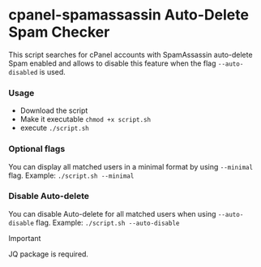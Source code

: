 # cpanel-spamassassin Auto-Delete Spam Checker
This script searches for cPanel accounts with SpamAssassin auto-delete Spam enabled and allows to disable this feature when the flag `--auto-disabled` is used.


### Usage
- Download the script
- Make it executable `chmod +x script.sh`
- execute `./script.sh`

### Optional flags
You can display all matched users in a minimal format by using `--minimal` flag.
Example: `./script.sh --minimal`

### Disable Auto-delete
You can disable Auto-delete for all matched users when using `--auto-disable` flag.
Example: `./script.sh --auto-disable`

> [!IMPORTANT]
> JQ package is required.
